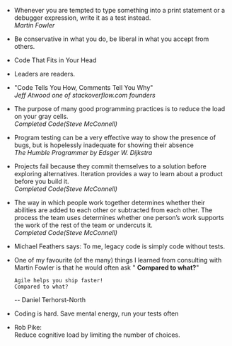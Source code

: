 - Whenever you are tempted to type something into a print statement or a debugger expression, write it as a test
  instead.  
  _Martin Fowler_
- Be conservative in what you do, be liberal in what you accept from others.
- Code That Fits in Your Head
- Leaders are readers.
- "Code Tells You How, Comments Tell You Why"  
  _Jeff Atwood one of stackoverflow.com founders_
- The purpose of many good programming practices is to reduce the load on your gray
  cells.  
  _Completed Code(Steve McConnell)_

- Program testing can be a very effective way to show the presence of bugs, but is hopelessly inadequate for showing
  their absence  
  _The Humble Programmer by Edsger W. Dijkstra_

- Projects fail because they commit themselves to a solution before exploring alternatives. Iteration provides a way to
  learn about a product before you build it.  
  _Completed Code(Steve McConnell)_

- The way in which people work together determines whether their abilities are added to each other or subtracted from
  each other. The process the team uses determines whether one person’s work supports the work of the rest of the team
  or undercuts it.  
  _Completed Code(Steve McConnell)_

- Michael Feathers says:
  To me, legacy code is simply code without tests.


- One of my favourite (of the many) things I learned from consulting with Martin Fowler is that he would often ask "
  **Compared to what?**"

      Agile helps you ship faster!
      Compared to what?

  -- Daniel Terhorst-North


- Coding is hard. Save mental energy, run your tests often

- Rob Pike:  
  Reduce cognitive load by limiting the number of choices.
